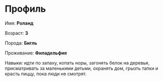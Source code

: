 # Профиль

Имя: **Роланд**

Возраст: **3**

Порода: **Бигль**

Проживание: **Филадельфия**

Навыки: идти по запаху, копать норы, загонять белок на деревья, присматривать за маленькими детьми, охранять дом, грызть тапки и красть пиццу, пока люди не смотрят.

